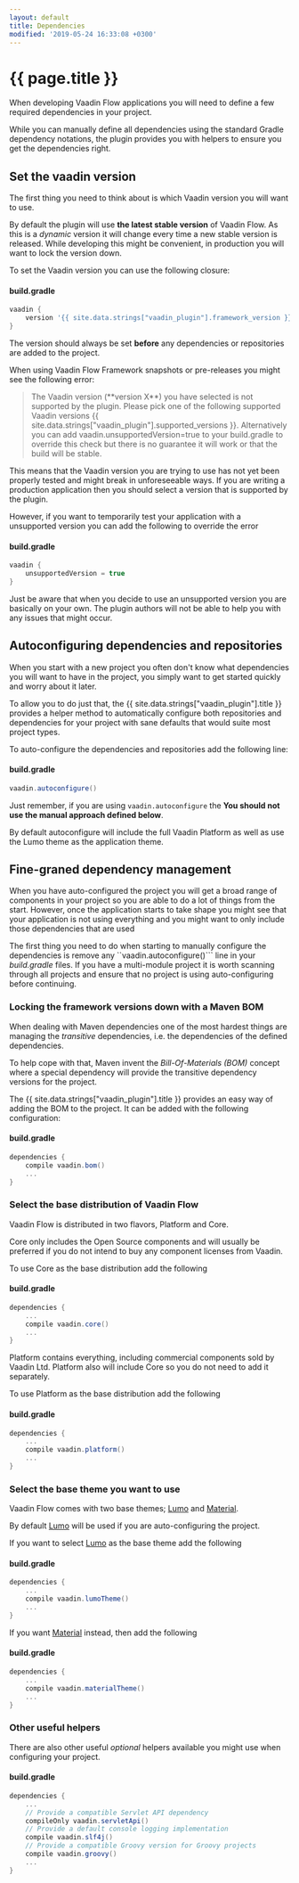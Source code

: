```yaml
---
layout: default
title: Dependencies
modified: '2019-05-24 16:33:08 +0300'
---
```


# {{ page.title }}

When developing Vaadin Flow applications you will need to define a few required dependencies in your project.

While you can manually define all dependencies using the standard Gradle dependency notations, the plugin provides you with helpers to ensure you get the dependencies right.

## Set the vaadin version

The first thing you need to think about is which Vaadin version you will want to use.

By default the plugin will use **the latest stable version** of Vaadin Flow. As this is a *dynamic* version it will change every time a new stable version is released. While developing this might be convenient, in production you will want to lock the version down.

To set the Vaadin version you can use the following closure:

#### build.gradle
```groovy
vaadin {
    version '{{ site.data.strings["vaadin_plugin"].framework_version }}'
}
```

The version should always be set **before** any dependencies or repositories are added to the project.

When using Vaadin Flow Framework snapshots or pre-releases you might see the following error:

>The Vaadin version (\*\*version X\*\*) you have selected is not supported by the plugin. Please pick one of the following supported Vaadin versions {{ site.data.strings["vaadin_plugin"].supported_versions }}. Alternatively you can add vaadin.unsupportedVersion=true to your build.gradle to override this check but there is no guarantee it will work or that the build will be stable.

This means that the Vaadin version you are trying to use has not yet been properly tested and might break in unforeseeable ways. If you are writing a production application then you should select a version that is supported by the plugin.

However, if you want to temporarily test your application with a unsupported version you can add the following to override the error

#### build.gradle
```groovy
vaadin {
    unsupportedVersion = true
}
```
Just be aware that when you decide to use an unsupported version you are basically on your own. The plugin authors will not be able to help you with any issues that might occur.


## Autoconfiguring dependencies and repositories

When you start with a new project you often don't know what dependencies you will want to have in the project, you simply want to get started quickly and worry about it later. 

To allow you to do just that, the {{ site.data.strings["vaadin_plugin"].title }} provides a helper method to automatically configure both repositories and dependencies for your project with sane defaults that would suite most project types.

To auto-configure the dependencies and repositories add the following line:

#### build.gradle
```groovy
vaadin.autoconfigure()
```

Just remember, if you are using ``vaadin.autoconfigure`` the **You should not use the manual approach defined below**.

By default autoconfigure will include the full Vaadin Platform as well as use the Lumo theme as the application theme.

## Fine-graned dependency management

When you have auto-configured the project you will get a broad range of components in your project so you are able to do a lot of things from the start. 
However, once the application starts to take shape you might see that your application is not using everything and you might want to only include those dependencies that are used

The first thing you need to do when starting to manually configure the dependencies is remove any ``vaadin.autoconfigure()``` line in your *build.gradle* files. If you have a multi-module project it is worth scanning through all projects and ensure that no project is using auto-configuring before continuing.

### Locking the framework versions down with a Maven BOM

When dealing with Maven dependencies one of the most hardest things are managing the *transitive* dependencies, i.e. the dependencies of the defined dependencies.

To help cope with that, Maven invent the *Bill-Of-Materials (BOM)* concept where a special dependency will provide the transitive dependency versions for the project.

The {{ site.data.strings["vaadin_plugin"].title }} provides an easy way of adding the BOM to the project. It can be added with the following configuration:

#### build.gradle
```groovy
dependencies {
    compile vaadin.bom()
    ...
}
```

### Select the base distribution of Vaadin Flow

Vaadin Flow is distributed in two flavors, Platform and Core. 

Core only includes the Open Source components and will usually be preferred if you do not intend to buy any component licenses from Vaadin.

To use Core as the base distribution add the following

#### build.gradle
```groovy
dependencies {
    ...
    compile vaadin.core()
    ...
}
```

Platform contains everything, including commercial components sold by Vaadin Ltd. Platform also will include Core so you do not need to add it separately.

To use Platform as the base distribution add the following

#### build.gradle
```groovy
dependencies {
    ...
    compile vaadin.platform()
    ...
}
```

### Select the base theme you want to use

Vaadin Flow comes with two base themes; [Lumo](https://vaadin.com/themes/lumo) and [Material](https://vaadin.com/themes/material). 

By default [Lumo](https://vaadin.com/themes/lumo) will be used if you are auto-configuring the project.

If you want to select [Lumo](https://vaadin.com/themes/lumo) as the base theme add the following

#### build.gradle
```groovy
dependencies {
    ...
    compile vaadin.lumoTheme()
    ...
}
```

If you want [Material](https://vaadin.com/themes/material) instead, then add the following

#### build.gradle
```groovy
dependencies {
    ...
    compile vaadin.materialTheme()
    ...
}
```

### Other useful helpers

There are also other useful *optional* helpers available you might use when configuring your project.

#### build.gradle
```groovy
dependencies {
    ...
    // Provide a compatible Servlet API dependency 
    compileOnly vaadin.servletApi()
    // Provide a default console logging implementation
    compile vaadin.slf4j()
    // Provide a compatible Groovy version for Groovy projects
    compile vaadin.groovy()
    ...
}
```


